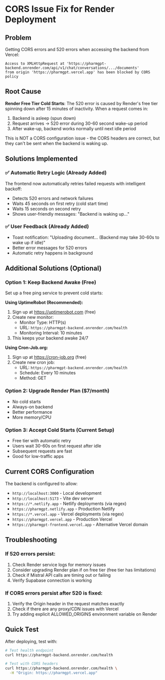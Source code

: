 # CORS Issue Fix for Render Deployment

## Problem
Getting CORS errors and 520 errors when accessing the backend from Vercel:
```
Access to XMLHttpRequest at 'https://pharmgpt-backend.onrender.com/api/v1/chat/conversations/.../documents' 
from origin 'https://pharmgpt.vercel.app' has been blocked by CORS policy
```

## Root Cause
**Render Free Tier Cold Starts**: The 520 error is caused by Render's free tier spinning down after 15 minutes of inactivity. When a request comes in:
1. Backend is asleep (spun down)
2. Request arrives → 520 error during 30-60 second wake-up period
3. After wake-up, backend works normally until next idle period

This is NOT a CORS configuration issue - the CORS headers are correct, but they can't be sent when the backend is waking up.

## Solutions Implemented

### ✅ Automatic Retry Logic (Already Added)
The frontend now automatically retries failed requests with intelligent backoff:
- Detects 520 errors and network failures
- Waits 45 seconds on first retry (cold start time)
- Waits 15 seconds on second retry
- Shows user-friendly messages: "Backend is waking up..."

### ✅ User Feedback (Already Added)
- Toast notification: "Uploading document... (Backend may take 30-60s to wake up if idle)"
- Better error messages for 520 errors
- Automatic retry happens in background

## Additional Solutions (Optional)

### Option 1: Keep Backend Awake (Free)
Set up a free ping service to prevent cold starts:

**Using UptimeRobot (Recommended):**
1. Sign up at https://uptimerobot.com (free)
2. Create new monitor:
   - Monitor Type: HTTP(s)
   - URL: `https://pharmgpt-backend.onrender.com/health`
   - Monitoring Interval: 10 minutes
3. This keeps your backend awake 24/7

**Using Cron-Job.org:**
1. Sign up at https://cron-job.org (free)
2. Create new cron job:
   - URL: `https://pharmgpt-backend.onrender.com/health`
   - Schedule: Every 10 minutes
   - Method: GET

### Option 2: Upgrade Render Plan ($7/month)
- No cold starts
- Always-on backend
- Better performance
- More memory/CPU

### Option 3: Accept Cold Starts (Current Setup)
- Free tier with automatic retry
- Users wait 30-60s on first request after idle
- Subsequent requests are fast
- Good for low-traffic apps

## Current CORS Configuration
The backend is configured to allow:
- `http://localhost:3000` - Local development
- `http://localhost:5173` - Vite dev server
- `https://*.netlify.app` - Netlify deployments (via regex)
- `https://pharmgpt.netlify.app` - Production Netlify
- `https://*.vercel.app` - Vercel deployments (via regex)
- `https://pharmgpt.vercel.app` - Production Vercel
- `https://pharmgpt-frontend.vercel.app` - Alternative Vercel domain

## Troubleshooting

### If 520 errors persist:
1. Check Render service logs for memory issues
2. Consider upgrading Render plan if on free tier (free tier has limitations)
3. Check if Mistral API calls are timing out or failing
4. Verify Supabase connection is working

### If CORS errors persist after 520 is fixed:
1. Verify the Origin header in the request matches exactly
2. Check if there are any proxy/CDN issues with Vercel
3. Try adding explicit ALLOWED_ORIGINS environment variable on Render

## Quick Test
After deploying, test with:
```bash
# Test health endpoint
curl https://pharmgpt-backend.onrender.com/health

# Test with CORS headers
curl https://pharmgpt-backend.onrender.com/health \
  -H "Origin: https://pharmgpt.vercel.app"
```
